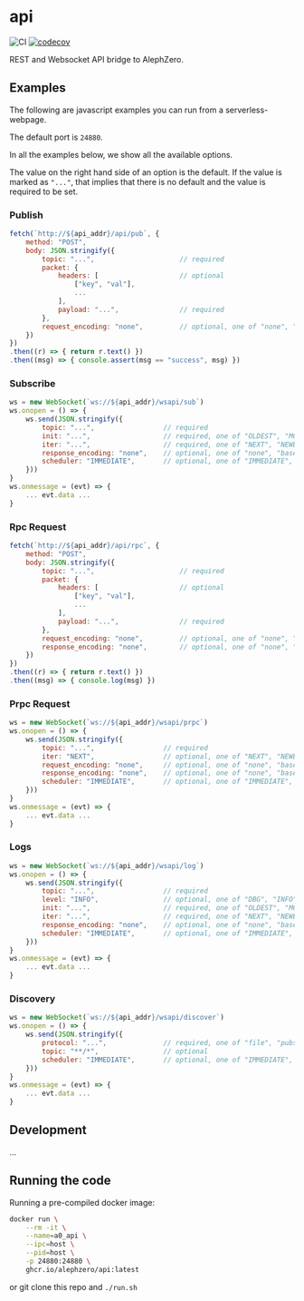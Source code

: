 # api
![CI](https://github.com/alephzero/api/workflows/CI/badge.svg?branch=master)
[![codecov](https://codecov.io/gh/alephzero/api/branch/master/graph/badge.svg)](https://codecov.io/gh/alephzero/api)


REST and Websocket API bridge to AlephZero.

## Examples

The following are javascript examples you can run from a serverless-webpage.

The default port is `24880`.

In all the examples below, we show all the available options.

The value on the right hand side of an option is the default.
If the value is marked as `"..."`, that implies that there is no default and the value is required to be set.

### Publish
```js
fetch(`http://${api_addr}/api/pub`, {
    method: "POST",
    body: JSON.stringify({
        topic: "...",                     // required
        packet: {
            headers: [                    // optional
                ["key", "val"],
                ...
            ],
            payload: "...",               // required
        },
        request_encoding: "none",         // optional, one of "none", "base64"
    })
})
.then((r) => { return r.text() })
.then((msg) => { console.assert(msg == "success", msg) })
```

### Subscribe
```js
ws = new WebSocket(`ws://${api_addr}/wsapi/sub`)
ws.onopen = () => {
    ws.send(JSON.stringify({
        topic: "...",                 // required
        init: "...",                  // required, one of "OLDEST", "MOST_RECENT", "AWAIT_NEW"
        iter: "...",                  // required, one of "NEXT", "NEWEST"
        response_encoding: "none",    // optional, one of "none", "base64"
        scheduler: "IMMEDIATE",       // optional, one of "IMMEDIATE", "ON_ACK", "ON_DRAIN"
    }))
}
ws.onmessage = (evt) => {
    ... evt.data ...
}
```

### Rpc Request
```js
fetch(`http://${api_addr}/api/rpc`, {
    method: "POST",
    body: JSON.stringify({
        topic: "...",                     // required
        packet: {
            headers: [                    // optional
                ["key", "val"],
                ...
            ],
            payload: "...",               // required
        },
        request_encoding: "none",         // optional, one of "none", "base64"
        response_encoding: "none",        // optional, one of "none", "base64"
    })
})
.then((r) => { return r.text() })
.then((msg) => { console.log(msg) })
```

### Prpc Request
```js
ws = new WebSocket(`ws://${api_addr}/wsapi/prpc`)
ws.onopen = () => {
    ws.send(JSON.stringify({
        topic: "...",                 // required
        iter: "NEXT",                 // optional, one of "NEXT", "NEWEST"
        request_encoding: "none",     // optional, one of "none", "base64"
        response_encoding: "none",    // optional, one of "none", "base64"
        scheduler: "IMMEDIATE",       // optional, one of "IMMEDIATE", "ON_ACK", "ON_DRAIN"
    }))
}
ws.onmessage = (evt) => {
    ... evt.data ...
}
```

### Logs
```js
ws = new WebSocket(`ws://${api_addr}/wsapi/log`)
ws.onopen = () => {
    ws.send(JSON.stringify({
        topic: "...",                 // required
        level: "INFO",                // optional, one of "DBG", "INFO", "WARN", "ERR", "CRIT"
        init: "...",                  // required, one of "OLDEST", "MOST_RECENT", "AWAIT_NEW"
        iter: "...",                  // required, one of "NEXT", "NEWEST"
        response_encoding: "none",    // optional, one of "none", "base64"
        scheduler: "IMMEDIATE",       // optional, one of "IMMEDIATE", "ON_ACK", "ON_DRAIN"
    }))
}
ws.onmessage = (evt) => {
    ... evt.data ...
}
```

### Discovery
```js
ws = new WebSocket(`ws://${api_addr}/wsapi/discover`)
ws.onopen = () => {
    ws.send(JSON.stringify({
        protocol: "...",              // required, one of "file", "pubsub", "rpc", "prpc", "log", "cfg"
        topic: "**/*",                // optional
        scheduler: "IMMEDIATE",       // optional, one of "IMMEDIATE", "ON_ACK", "ON_DRAIN"
    }))
}
ws.onmessage = (evt) => {
    ... evt.data ...
}
```

## Development

...

## Running the code

Running a pre-compiled docker image:
```sh
docker run \
    --rm -it \
    --name=a0_api \
    --ipc=host \
    --pid=host \
    -p 24880:24880 \
    ghcr.io/alephzero/api:latest
```

or git clone this repo and `./run.sh`
